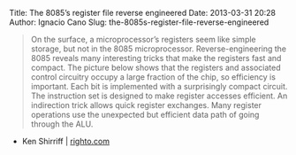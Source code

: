 Title: The 8085’s register file reverse engineered
Date: 2013-03-31 20:28
Author: Ignacio Cano
Slug: the-8085s-register-file-reverse-engineered

> On the surface, a microprocessor’s registers seem like simple storage,
> but not in the 8085 microprocessor. Reverse-engineering the 8085
> reveals many interesting tricks that make the registers fast and
> compact. The picture below shows that the registers and associated
> control circuitry occupy a large fraction of the chip, so efficiency
> is important. Each bit is implemented with a surprisingly compact
> circuit. The instruction set is designed to make register accesses
> efficient. An indirection trick allows quick register exchanges. Many
> register operations use the unexpected but efficient data path of
> going through the ALU.

- Ken Shirriff | [righto.com][]

  [righto.com]: http://www.righto.com/2013/03/register-file-8085.html
    "The 8085's register file reverse engineered"
